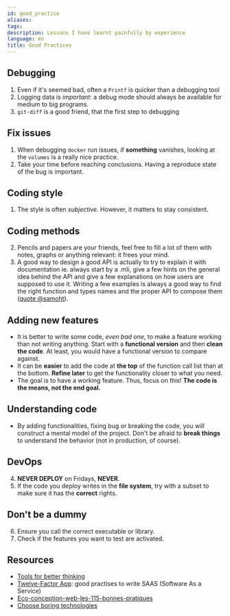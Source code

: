 ```yaml
---
id: good_practice
aliases: 
tags: 
description: Lessons I have learnt painfully by experience
language: en
title: Good Practices
---
```


## Debugging

1. Even if it's seemed bad, often a `Printf` is quicker than a debugging tool
2. Logging data is *important*: a debug mode should always be available for medium to big programs.
3. `git-diff` is a good friend, that the first step to debugging

## Fix issues

1. When debugging `docker` run issues, if **something** vanishes, looking at the `volumes` is a really nice practice.
2. Take your time before reaching conclusions. Having a reproduce state of the bug is important.

## Coding style

1. The style is often _subjective_. However, it matters to stay consistent.

## Coding methods

2. Pencils and papers are your friends, feel free to fill a lot of them with notes, graphs or anything relevant: it frees your mind.
3. A good way to design a good API is actually to try to explain it with documentation ie. always start by a .mli, give a few hints on the general idea behind the API and give a few explanations on how users are supposed to use it. Writing a few examples is always a good way to find the right function and types names and the proper API to compose them ([quote @samoht](https://github.com/mirage/irmin/pull/1817)).

## Adding new features

- It is better to write some code, _even bad one_, to make a feature working than not writing anything. Start with a **functional version** and then **clean the code**. At least, you would have a functional version to compare against.
- It can be **easier** to add the code at **the top** of the function call list than at the bottom. **Refine later** to get the functionality closer to what you need.
- The goal is to have a working feature. Thus, focus on this! **The code is the means, not the end goal.**
## Understanding code

- By adding functionalities, fixing bug or breaking the code, you will construct a mental model of the project. Don't be afraid to **break things** to understand the behavior (not in production, of course).

## DevOps

4. **NEVER DEPLOY** on Fridays, **NEVER**.
5. If the code you deploy writes in the **file system**, try with a subset to make sure it has the **correct** rights.

## Don't be a dummy

6. Ensure you call the correct executable or library.
7. Check if the features you want to test are activated.

## Resources

* [Tools for better thinking](https://untools.co/)
* [Twelve-Factor App](https://12factor.net/): good practises to write SAAS (Software As a Service)
* [Eco-conception-web-les-115-bonnes-pratiques](http://raphael-lemaire.com/2018/05/22/resume-de-livre-eco-conception-web-les-115-bonnes-pratiques/)
* [Choose boring technologies](https://web.archive.org/web/20210810063956/http://boringtechnology.club/)

